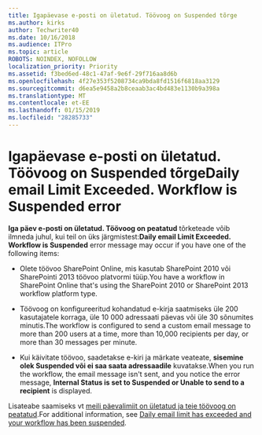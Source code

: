 ```yaml
---
title: Igapäevase e-posti on ületatud. Töövoog on Suspended tõrge
ms.author: kirks
author: Techwriter40
ms.date: 10/16/2018
ms.audience: ITPro
ms.topic: article
ROBOTS: NOINDEX, NOFOLLOW
localization_priority: Priority
ms.assetid: f3bed6ed-48c1-47af-9e6f-29f716aa8d6b
ms.openlocfilehash: 4f27e353f5208734ca9bda8fd1516f6818aa3129
ms.sourcegitcommit: d6ea5e9458a2b8ceaab3ac4bd483e1130b9a398a
ms.translationtype: MT
ms.contentlocale: et-EE
ms.lasthandoff: 01/15/2019
ms.locfileid: "28285733"
---
```

# <a name="daily-email-limit-exceeded-workflow-is-suspended-error"></a><span data-ttu-id="f7777-p102">Igapäevase e-posti on ületatud. Töövoog on Suspended tõrge</span><span class="sxs-lookup"><span data-stu-id="f7777-p102">Daily email Limit Exceeded. Workflow is Suspended error</span></span>

 <span data-ttu-id="f7777-105">**Iga päev e-posti on ületatud. Töövoog on peatatud** tõrketeade võib ilmneda juhul, kui teil on üks järgmistest:</span><span class="sxs-lookup"><span data-stu-id="f7777-105">**Daily email Limit Exceeded. Workflow is Suspended** error message may occur if you have one of the following items:</span></span> 
  
- <span data-ttu-id="f7777-106">Olete töövoo SharePoint Online, mis kasutab SharePoint 2010 või SharePointi 2013 töövoo platvormi tüüp.</span><span class="sxs-lookup"><span data-stu-id="f7777-106">You have a workflow in SharePoint Online that's using the SharePoint 2010 or SharePoint 2013 workflow platform type.</span></span>
    
- <span data-ttu-id="f7777-107">Töövoog on konfigureeritud kohandatud e-kirja saatmiseks üle 200 kasutajatele korraga, üle 10 000 adressaati päevas või üle 30 sõnumites minutis.</span><span class="sxs-lookup"><span data-stu-id="f7777-107">The workflow is configured to send a custom email message to more than 200 users at a time, more than 10,000 recipients per day, or more than 30 messages per minute.</span></span>
    
- <span data-ttu-id="f7777-108">Kui käivitate töövoo, saadetakse e-kiri ja märkate veateate, **sisemine olek Suspended või ei saa saata adressaadile** kuvatakse.</span><span class="sxs-lookup"><span data-stu-id="f7777-108">When you run the workflow, the email message isn't sent, and you notice the error message, **Internal Status is set to Suspended or Unable to send to a recipient** is displayed.</span></span> 
    
<span data-ttu-id="f7777-109">Lisateabe saamiseks vt [meili päevalimiit on ületatud ja teie töövoog on peatatud](https://go.microsoft.com/fwlink/?Linkid=2031137).</span><span class="sxs-lookup"><span data-stu-id="f7777-109">For additional information, see [Daily email limit has exceeded and your workflow has been suspended](https://go.microsoft.com/fwlink/?Linkid=2031137).</span></span>
  
